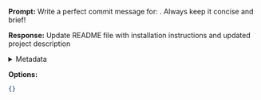 **Prompt:**
Write a perfect commit message for: . Always keep it concise and brief!

**Response:**
Update README file with installation instructions and updated project description

<details><summary>Metadata</summary>

- Duration: 2134 ms
- Datetime: 2023-07-16T17:53:38.781578
- Model: gpt-3.5-turbo-0613

</details>

**Options:**
```json
{}
```

